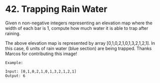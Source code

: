 # 42. Trapping Rain Water
Given n non-negative integers representing an elevation map where the width of each bar is 1, compute how much water it is able to trap after raining.


The above elevation map is represented by array [0,1,0,2,1,0,1,3,2,1,2,1]. In this case, 6 units of rain water (blue section) are being trapped. Thanks Marcos for contributing this image!
```
Example:

Input: [0,1,0,2,1,0,1,3,2,1,2,1]
Output: 6
```
